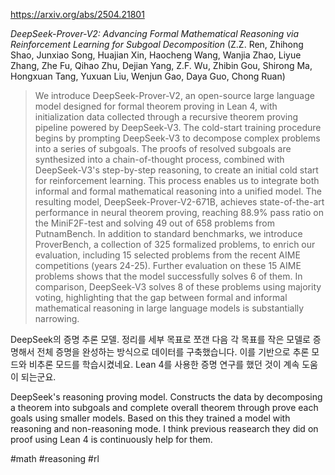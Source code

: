 https://arxiv.org/abs/2504.21801

*DeepSeek-Prover-V2: Advancing Formal Mathematical Reasoning via Reinforcement Learning for Subgoal Decomposition* (Z.Z. Ren, Zhihong Shao, Junxiao Song, Huajian Xin, Haocheng Wang, Wanjia Zhao, Liyue Zhang, Zhe Fu, Qihao Zhu, Dejian Yang, Z.F. Wu, Zhibin Gou, Shirong Ma, Hongxuan Tang, Yuxuan Liu, Wenjun Gao, Daya Guo, Chong Ruan)

> We introduce DeepSeek-Prover-V2, an open-source large language model designed for formal theorem proving in Lean 4, with initialization data collected through a recursive theorem proving pipeline powered by DeepSeek-V3. The cold-start training procedure begins by prompting DeepSeek-V3 to decompose complex problems into a series of subgoals. The proofs of resolved subgoals are synthesized into a chain-of-thought process, combined with DeepSeek-V3's step-by-step reasoning, to create an initial cold start for reinforcement learning. This process enables us to integrate both informal and formal mathematical reasoning into a unified model. The resulting model, DeepSeek-Prover-V2-671B, achieves state-of-the-art performance in neural theorem proving, reaching 88.9% pass ratio on the MiniF2F-test and solving 49 out of 658 problems from PutnamBench. In addition to standard benchmarks, we introduce ProverBench, a collection of 325 formalized problems, to enrich our evaluation, including 15 selected problems from the recent AIME competitions (years 24-25). Further evaluation on these 15 AIME problems shows that the model successfully solves 6 of them. In comparison, DeepSeek-V3 solves 8 of these problems using majority voting, highlighting that the gap between formal and informal mathematical reasoning in large language models is substantially narrowing.

DeepSeek의 증명 추론 모델. 정리를 세부 목표로 쪼갠 다음 각 목표를 작은 모델로 증명해서 전체 증명을 완성하는 방식으로 데이터를 구축했습니다. 이를 기반으로 추론 모드와 비추론 모드를 학습시켰네요. Lean 4를 사용한 증명 연구를 했던 것이 계속 도움이 되는군요.

<english>
DeepSeek's reasoning proving model. Constructs the data by decomposing a theorem into subgoals and complete overall theorem through prove each goals using smaller models. Based on this they trained a model with reasoning and non-reasoning mode. I think previous reasearch they did on proof using Lean 4 is continuously help for them.
</english>

#math #reasoning #rl 